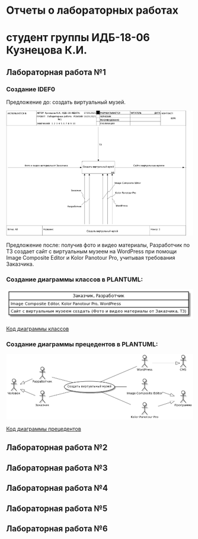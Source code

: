 # Отчеты о лабораторных работах
# студент группы ИДБ-18-06 Кузнецова К.И.

## Лабораторная работа №1

### Создание IDEF0
Предложение до: создать виртуальный музей.

<img src=https://github.com/Muchenie-2020/kristina.github.io/blob/5132d0a1b940f676a6702df57d7c7eb4351890fa/Лабораторная%20работа%20№1/IDEF0.png>

Предложение после: получив фото и видео материалы, Разработчик по ТЗ создает сайт с виртуальным музеем на WordPress при помощи Image Composite Editor и Kolor Panotour Pro, учитывая требования Заказчика.

### Создание диаграммы классов в PLANTUML:

<img src=https://github.com/Muchenie-2020/kristina.github.io/blob/5132d0a1b940f676a6702df57d7c7eb4351890fa/Лабораторная%20работа%20№1/Диаграмма%20классов.png>

[Код диаграммы классов](https://github.com/Muchenie-2020/kristina.github.io/blob/main/Лабораторная%20работа%20№1/Диаграмма%20классов.txt)

### Создание диаграммы прецедентов в PLANTUML:

<img src=https://github.com/Muchenie-2020/kristina.github.io/blob/main/Лабораторная%20работа%20№1/Диаграмма%20прецедентов%20new.png>

[Код диаграммы прецедентов](https://github.com/Muchenie-2020/kristina.github.io/blob/main/Лабораторная%20работа%20№1/Диаграмма%20прецедентов.txt)

## Лабораторная работа №2

## Лабораторная работа №3

## Лабораторная работа №4

## Лабораторная работа №5

## Лабораторная работа №6

